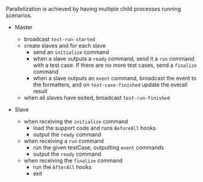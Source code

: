 Parallelization is achieved by having multiple child processes running scenarios.

* Master
  - broadcast `test-run-started`
  - create slaves and for each slave
    - send an `initialize` command
    - when a slave outputs a `ready` command, send it a `run` command with a test case. If there are no more test cases, send a `finalize` command
    - when a slave outputs an `event` command,
      broadcast the event to the formatters,
      and on `test-case-finished` update the overall result
  - when all slaves have exited, broadcast `test-run-finished`

* Slave
  - when receiving the `initialize` command
    - load the support code and runs `BeforeAll` hooks
    - output the `ready` command
  - when receiving a `run` command
    - run the given testCase, outputting `event` commands
    - output the `ready` command
  - when receiving the `finalize` command
    - run the `AfterAll` hooks
    - exit
